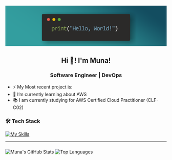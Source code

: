 ![Banner](./banner3.png)

<h2 align="center">Hi 👋! I'm Muna! </h2>
<h3 align="center">Software Engineer | DevOps </h3>


- ⚡ My Most recent project is:
- 🌱 I’m currently learning about AWS
- 📚 I am currently studying for AWS Certified Cloud Practitioner (CLF-C02)

<!--
- 🔭 I’m currently working on ...
- 👯 I’m looking to collaborate on ...
- 💬 Ask me about ...
- 📫 How to reach me: ...

### For more skills icons
https://github.com/tandpfun/skill-icons
-->


### 🛠️ Tech Stack
[![My Skills](https://skillicons.dev/icons?i=js,html,css,aws,bash,linux,docker,kubernetes,terraform,vscode,ubuntu,git,github,gitlab,powerplatform)](https://skillicons.dev)

---
###
![Muna's GitHub Stats](https://github-readme-stats.vercel.app/api?username=munaai&show_icons=true&theme=tokyonight)
![Top Languages](https://github-readme-stats.vercel.app/api/top-langs/?username=munaai&layout=compact&theme=tokyonight)


###
